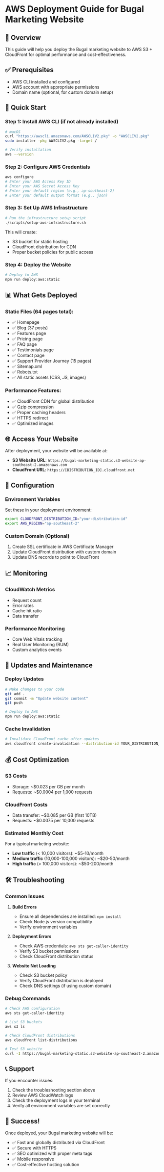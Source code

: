 # AWS Deployment Guide for Bugal Marketing Website

## 🎯 Overview
This guide will help you deploy the Bugal marketing website to AWS S3 + CloudFront for optimal performance and cost-effectiveness.

## ✅ Prerequisites
- AWS CLI installed and configured
- AWS account with appropriate permissions
- Domain name (optional, for custom domain setup)

## 🚀 Quick Start

### Step 1: Install AWS CLI (if not already installed)
```bash
# macOS
curl "https://awscli.amazonaws.com/AWSCLIV2.pkg" -o "AWSCLIV2.pkg"
sudo installer -pkg AWSCLIV2.pkg -target /

# Verify installation
aws --version
```

### Step 2: Configure AWS Credentials
```bash
aws configure
# Enter your AWS Access Key ID
# Enter your AWS Secret Access Key
# Enter your default region (e.g., ap-southeast-2)
# Enter your default output format (e.g., json)
```

### Step 3: Set Up AWS Infrastructure
```bash
# Run the infrastructure setup script
./scripts/setup-aws-infrastructure.sh
```

This will create:
- S3 bucket for static hosting
- CloudFront distribution for CDN
- Proper bucket policies for public access

### Step 4: Deploy the Website
```bash
# Deploy to AWS
npm run deploy:aws:static
```

## 📊 What Gets Deployed

### Static Files (64 pages total):
- ✅ Homepage
- ✅ Blog (37 posts)
- ✅ Features page
- ✅ Pricing page
- ✅ FAQ page
- ✅ Testimonials page
- ✅ Contact page
- ✅ Support Provider Journey (15 pages)
- ✅ Sitemap.xml
- ✅ Robots.txt
- ✅ All static assets (CSS, JS, images)

### Performance Features:
- ✅ CloudFront CDN for global distribution
- ✅ Gzip compression
- ✅ Proper caching headers
- ✅ HTTPS redirect
- ✅ Optimized images

## 🌐 Access Your Website

After deployment, your website will be available at:
- **S3 Website URL**: `https://bugal-marketing-static.s3-website-ap-southeast-2.amazonaws.com`
- **CloudFront URL**: `https://[DISTRIBUTION_ID].cloudfront.net`

## 🔧 Configuration

### Environment Variables
Set these in your deployment environment:
```bash
export CLOUDFRONT_DISTRIBUTION_ID="your-distribution-id"
export AWS_REGION="ap-southeast-2"
```

### Custom Domain (Optional)
1. Create SSL certificate in AWS Certificate Manager
2. Update CloudFront distribution with custom domain
3. Update DNS records to point to CloudFront

## 📈 Monitoring

### CloudWatch Metrics
- Request count
- Error rates
- Cache hit ratio
- Data transfer

### Performance Monitoring
- Core Web Vitals tracking
- Real User Monitoring (RUM)
- Custom analytics events

## 🔄 Updates and Maintenance

### Deploy Updates
```bash
# Make changes to your code
git add .
git commit -m "Update website content"
git push

# Deploy to AWS
npm run deploy:aws:static
```

### Cache Invalidation
```bash
# Invalidate CloudFront cache after updates
aws cloudfront create-invalidation --distribution-id YOUR_DISTRIBUTION_ID --paths "/*"
```

## 💰 Cost Optimization

### S3 Costs
- Storage: ~$0.023 per GB per month
- Requests: ~$0.0004 per 1,000 requests

### CloudFront Costs
- Data transfer: ~$0.085 per GB (first 10TB)
- Requests: ~$0.0075 per 10,000 requests

### Estimated Monthly Cost
For a typical marketing website:
- **Low traffic** (< 10,000 visitors): ~$5-10/month
- **Medium traffic** (10,000-100,000 visitors): ~$20-50/month
- **High traffic** (> 100,000 visitors): ~$50-200/month

## 🛠️ Troubleshooting

### Common Issues

1. **Build Errors**
   - Ensure all dependencies are installed: `npm install`
   - Check Node.js version compatibility
   - Verify environment variables

2. **Deployment Errors**
   - Check AWS credentials: `aws sts get-caller-identity`
   - Verify S3 bucket permissions
   - Check CloudFront distribution status

3. **Website Not Loading**
   - Check S3 bucket policy
   - Verify CloudFront distribution is deployed
   - Check DNS settings (if using custom domain)

### Debug Commands
```bash
# Check AWS configuration
aws sts get-caller-identity

# List S3 buckets
aws s3 ls

# Check CloudFront distributions
aws cloudfront list-distributions

# Test S3 website
curl -I https://bugal-marketing-static.s3-website-ap-southeast-2.amazonaws.com
```

## 📞 Support

If you encounter issues:
1. Check the troubleshooting section above
2. Review AWS CloudWatch logs
3. Check the deployment logs in your terminal
4. Verify all environment variables are set correctly

## 🎉 Success!

Once deployed, your Bugal marketing website will be:
- ✅ Fast and globally distributed via CloudFront
- ✅ Secure with HTTPS
- ✅ SEO optimized with proper meta tags
- ✅ Mobile responsive
- ✅ Cost-effective hosting solution
